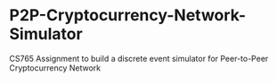 # P2P-Cryptocurrency-Network-Simulator
CS765 Assignment  to build a discrete event simulator for Peer-to-Peer Cryptocurrency Network
